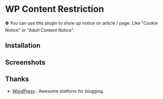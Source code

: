 # WP Content Restriction
⛔ You can use this plugin to show up notice on article / page. Like "Cookie Notice" or "Adult Content Notice".

## Installation

## Screenshots

## Thanks
* [WordPress](https://wordpress.com/) : Awesome platform for blogging.
